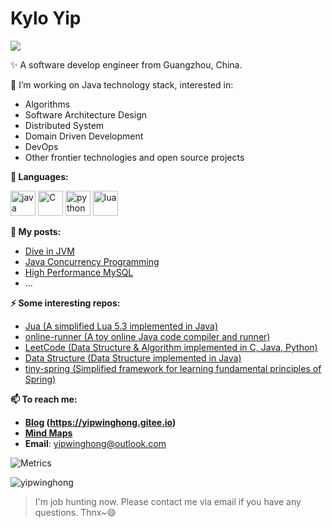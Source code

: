 # Kylo Yip 
<img src="https://pronoun.cyou/x/y?subject=He&object=Him&height=20"> 

✨ A software develop engineer from Guangzhou, China.

🔭 I’m working on Java technology stack, interested in: 
  - Algorithms
  - Software Architecture Design
  - Distributed System
  - Domain Driven Development
  - DevOps
  - Other frontier technologies and open source projects

**🌈 Languages:** 
<p align="left">
<img src="https://www.vectorlogo.zone/logos/java/java-icon.svg" alt="java" width="40"/>
<img src="https://ywh-oss.oss-cn-shenzhen.aliyuncs.com/C-lang.svg" alt="C" width="40" />
<img src="https://www.vectorlogo.zone/logos/python/python-icon.svg" alt="python" width="40"/>
<img src="https://www.vectorlogo.zone/logos/lua/lua-icon.svg" alt="lua" width="40"/>
</p>

**📝 My posts:**
- [Dive in JVM](https://www.processon.com/view/5c8f9682e4b09a16b9a6ec93#map)
- [Java Concurrency Programming](https://www.processon.com/view/5c8f80cce4b0ab74ecdc6f12#map)
- [High Performance MySQL](https://www.processon.com/view/5c9b66e9e4b09bf72a6ab9e8#map)
- ...

**⚡ Some interesting repos:**
- [Jua (A simplified Lua 5.3 implemented in Java)](https://github.com/FreetechRevise/Jua)
- [online-runner (A toy online Java code compiler and runner)](https://github.com/yipwinghong/online-runner)
- [LeetCode (Data Structure & Algorithm implemented in C, Java, Python)](https://github.com/FreetechRevise/algorithm)
- [Data Structure (Data Structure implemented in Java)](https://github.com/FreetechRevise/data-structure)
- [tiny-spring (Simplified framework for learning fundamental principles of Spring)](https://github.com/yipwinghong/tiny-spring)

**📫 To reach me:**
 - **[Blog](https://www.yipwinghong.com) (https://yipwinghong.gitee.io)**
 - **[Mind Maps](https://www.processon.com/u/5c84a4fde4b0ed6b42fac9a9/profile)**
 - **Email**: yipwinghong@outlook.com

<!--
**yipwinghong/yipwinghong** is a ✨ _special_ ✨ repository because its `README.md` (this file) appears on your GitHub profile.


Here are some ideas to get you started:

- 🔭 I’m currently working on ...
- 🌱 I’m currently learning ...
- 👯 I’m looking to collaborate on ...
- 🤔 I’m looking for help with ...
- 💬 Ask me about ...
- 📫 How to reach me: ...
- 😄 Pronouns: ...
- ⚡ Fun fact: ...

<img src="https://www.vectorlogo.zone/logos/golang/golang-official.svg" alt="Golang" width="40" height="40"/>
-->

![Metrics](https://metrics.lecoq.io/yipwinghong?template=classic&base.header=0&base.activity=0&base.community=0&base.repositories=0&base.metadata=0&isocalendar=1&languages=1&isocalendar.duration=full-year&config.timezone=Asia%2FShanghai) 

 
<!-- &theme=dracula -->
<img src="https://github-readme-stats.vercel.app/api?username=yipwinghong&show_icons=true" alt="yipwinghong" />


> I'm job hunting now. Please contact me via email if you have any questions. Thnx~😄
